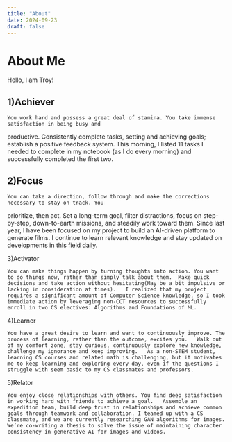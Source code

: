 ```yaml
---
title: "About"
date: 2024-09-23
draft: false
---
```


# About Me
Hello, I am Troy!

## 1)Achiever

	You work hard and possess a great deal of stamina. You take immense satisfaction in being busy and
productive.	Consistently complete tasks, setting and achieving goals; establish a positive feedback system.	This morning, I listed 11 tasks I needed to complete in my notebook (as I do every morning) and successfully completed the first two.

## 2)Focus

	You can take a direction, follow through and make the corrections necessary to stay on track. You
prioritize, then act.	Set a long-term goal, filter distractions, focus on step-by-step, down-to-earth missions, and steadily work toward them.	Since last year, I have been focused on my project to build an AI-driven platform to generate films. I continue to learn relevant knowledge and stay updated on developments in this field daily.

3)Activator

	You can make things happen by turning thoughts into action. You want to do things now, rather than simply talk about them.	Make quick decisions and take action without hesitating(May be a bit impulsive or lacking in consideration at times).	I realized that my project requires a significant amount of Computer Science knowledge, so I took immediate action by leveraging non-CCT resources to successfully enroll in two CS electives: Algorithms and Foundations of ML.


4)Learner

	You have a great desire to learn and want to continuously improve. The process of learning, rather than the outcome, excites you.	Walk out of my comfort zone, stay curious, continuously explore new knowledge, challenge my ignorance and keep improving.	As a non-STEM student, learning CS courses and related math is challenging, but it motivates me to keep learning and exploring every day, even if the questions I struggle with seem basic to my CS classmates and professors.
5)Relator




	You enjoy close relationships with others. You find deep satisfaction in working hard with friends to achieve a goal.	Assemble an expedition team, build deep trust in relationships and achieve common goals through teamwork and collaboration.	I teamed up with a CS classmate, and we are currently researching GAN algorithms for images. We’re co-writing a thesis to solve the issue of maintaining character consistency in generative AI for images and videos.